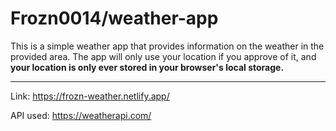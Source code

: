 # Frozn0014/weather-app

This is a simple weather app that provides information on the weather in the provided area. The app will only use your location if you approve of it, and **your location is only ever stored in your browser's local storage.**

---

Link: https://frozn-weather.netlify.app/

API used: https://weatherapi.com/


